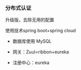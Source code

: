 ### 分布式认证
升级版，去除无用的配置

使用技术spring boot+spring cloud

- 数据库使用 MySQL 

- 网关：Zuul=ribbon+eureka

- 注册中心：eureka


